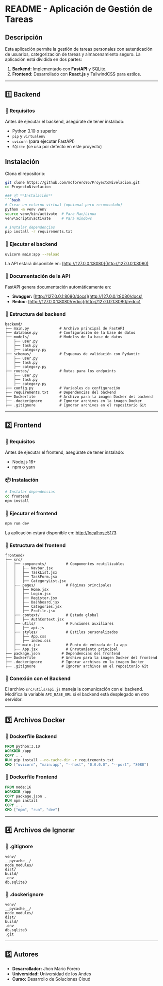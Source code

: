 # README - Aplicación de Gestión de Tareas

## Descripción
Esta aplicación permite la gestión de tareas personales con autenticación de usuarios, categorización de tareas y almacenamiento seguro.
La aplicación está dividida en dos partes:
1. **Backend:** Implementado con **FastAPI** y SQLite.
2. **Frontend:** Desarrollado con **React.js** y TailwindCSS para estilos.

---

## 1️⃣ **Backend**

### 📌 **Requisitos**
Antes de ejecutar el backend, asegúrate de tener instalado:
- Python 3.10 o superior
- `pip` y `virtualenv`
- `uvicorn` (para ejecutar FastAPI)
- `SQLite` (se usa por defecto en este proyecto)

## Instalación

Clona el repositorio:

   ```bash
   git clone https://github.com/mcforero95/ProyectoNivelacion.git
   cd ProyectoNivelacion

### 📦 **Instalación**
```bash
# Crear un entorno virtual (opcional pero recomendado)
python -m venv venv
source venv/bin/activate  # Para Mac/Linux
venv\Scripts\activate     # Para Windows

# Instalar dependencias
pip install -r requirements.txt
```

### 🚀 **Ejecutar el backend**
```bash
uvicorn main:app --reload
```
La API estará disponible en: [http://127.0.0.1:8080](http://127.0.0.1:8080)

### 📄 **Documentación de la API**
FastAPI genera documentación automáticamente en:
- **Swagger:** [http://127.0.0.1:8080/docs](http://127.0.0.1:8080/docs)
- **Redoc:** [http://127.0.0.1:8080/redoc](http://127.0.0.1:8080/redoc)

### 📂 **Estructura del backend**
```
backend/
├── main.py              # Archivo principal de FastAPI
├── database.py          # Configuración de la base de datos
├── models/              # Modelos de la base de datos
│   ├── user.py
│   ├── task.py
│   ├── category.py
├── schemas/             # Esquemas de validación con Pydantic
│   ├── user.py
│   ├── task.py
│   ├── category.py
├── routes/              # Rutas para los endpoints
│   ├── user.py
│   ├── task.py
│   ├── category.py
├── config.py            # Variables de configuración
├── requirements.txt     # Dependencias del backend
├── Dockerfile           # Archivo para la imagen Docker del backend
├── .dockerignore        # Ignorar archivos en la imagen Docker
├── .gitignore           # Ignorar archivos en el repositorio Git
```

---

## 2️⃣ **Frontend**

### 📌 **Requisitos**
Antes de ejecutar el frontend, asegúrate de tener instalado:
- Node.js 16+
- npm o yarn

### 📦 **Instalación**
```bash
# Instalar dependencias
cd frontend
npm install
```

### 🚀 **Ejecutar el frontend**
```bash
npm run dev
```
La aplicación estará disponible en: [http://localhost:5173](http://localhost:5173)

### 📂 **Estructura del frontend**
```
frontend/
├── src/
│   ├── components/         # Componentes reutilizables
│   │   ├── Navbar.jsx
│   │   ├── TaskList.jsx
│   │   ├── TaskForm.jsx
│   │   ├── CategoryList.jsx
│   ├── pages/              # Páginas principales
│   │   ├── Home.jsx
│   │   ├── Login.jsx
│   │   ├── Register.jsx
│   │   ├── Dashboard.jsx
│   │   ├── Categories.jsx
│   │   ├── Profile.jsx
│   ├── context/            # Estado global
│   │   ├── AuthContext.jsx
│   ├── utils/              # Funciones auxiliares
│   │   ├── api.js
│   ├── styles/             # Estilos personalizados
│   │   ├── App.css
│   │   ├── index.css
│   ├── main.jsx            # Punto de entrada de la app
│   ├── App.jsx             # Enrutamiento principal
├── package.json          # Dependencias del frontend
├── Dockerfile            # Archivo para la imagen Docker del frontend
├── .dockerignore         # Ignorar archivos en la imagen Docker
├── .gitignore            # Ignorar archivos en el repositorio Git
```

### 🔗 **Conexión con el Backend**
El archivo `src/utils/api.js` maneja la comunicación con el backend. Modifica la variable `API_BASE_URL` si el backend está desplegado en otro servidor.

---

## 3️⃣ **Archivos Docker**
### 🐳 **Dockerfile Backend**
```dockerfile
FROM python:3.10
WORKDIR /app
COPY . .
RUN pip install --no-cache-dir -r requirements.txt
CMD ["uvicorn", "main:app", "--host", "0.0.0.0", "--port", "8080"]
```

### 🐳 **Dockerfile Frontend**
```dockerfile
FROM node:16
WORKDIR /app
COPY package.json .
RUN npm install
COPY . .
CMD ["npm", "run", "dev"]
```

---

## 4️⃣ **Archivos de Ignorar**
### 📂 **.gitignore**
```plaintext
venv/
__pycache__/
node_modules/
dist/
build/
.env
db.sqlite3
```

### 📂 **.dockerignore**
```plaintext
venv/
__pycache__/
node_modules/
dist/
build/
.env
db.sqlite3
.git
```

---

## 5️⃣ **Autores**
- **Desarrollador:** Jhon Mario Forero
- **Universidad:** Universidad de los Andes
- **Curso:** Desarrollo de Soluciones Cloud